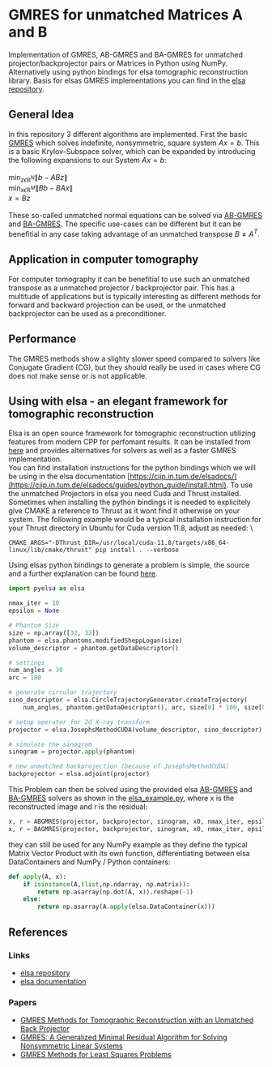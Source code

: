 # GMRES for unmatched Matrices A and B

Implementation of GMRES, AB-GMRES and BA-GMRES for unmatched projector/backprojector pairs or Matrices in Python using NumPy. Alternatively using python bindings for elsa tomographic reconstruction library. Basis for elsas GMRES implementations you can find in the [elsa repository](https://gitlab.lrz.de/IP/elsa).

## General Idea

In this repository 3 different algorithms are implemented. First the basic [GMRES](gmres_numpy/GMRES.py) which solves indefinite, nonsymmetric, square system $Ax = b$. This is a basic Krylov-Subspace solver, which can be expanded by introducing the following expansions to our System $Ax = b$:
\
\
$\min_{z \epsilon \mathbb{R}^{N}} \|b-ABz\|$\
$\min_{x \epsilon \mathbb{R}^{M}} \|Bb-BAx\|$\
$x = Bz$\
\
These so-called unmatched normal equations can be solved via [AB-GMRES](gmres_numpy/ABGMRES.py) and [BA-GMRES](gmres_numpy/BAGMRES.py). The specific use-cases can be different but it can be benefitial in any case taking advantage of an unmatched transpose $B \neq A^T$.

## Application in computer tomography

For computer tomography it can be benefitial to use such an unmatched transpose as a unmatched projector / backprojector pair. This has a multitude of applications but is typically interesting as different methods for forward and backward projection can be used, or the unmatched backprojector can be used as a preconditioner.

## Performance

The GMRES methods show a slighty slower speed compared to solvers like Conjugate Gradient (CG), but they should really be used in cases where CG does not make sense or is not applicable.

## Using with elsa - an elegant framework for tomographic reconstruction

Elsa is an open source framework for tomographic reconstruction utilizing features from modern CPP for perfomant results. It can be installed from [here](https://gitlab.lrz.de/IP/elsa) and provides alternatives for solvers as well as a faster GMRES implementation. \
You can find installation instructions for the python bindings which we will be using in the elsa documentation [https://ciip.in.tum.de/elsadocs/](https://ciip.in.tum.de/elsadocs/guides/python_guide/install.html). To use the unmatched Projectors in elsa you need Cuda and Thrust installed. Sometimes when installing the python bindings it is needed to explicitely give CMAKE a reference to Thrust as it wont find it otherwise on your system. The following example would be a typical installation instruction for your Thrust directory in Ubuntu for Cuda version 11.8, adjust as needed: \
```
CMAKE_ARGS="-DThrust_DIR=/usr/local/cuda-11.8/targets/x86_64-linux/lib/cmake/thrust" pip install . --verbose
```

Using elsas python bindings to generate a problem is simple, the source and a further explanation can be found [here](https://ciip.in.tum.de/elsadocs/guides/python_guide/forward_projection.html).

```python
import pyelsa as elsa

nmax_iter = 10
epsilon = None

# Phantom Size
size = np.array([32, 32])
phantom = elsa.phantoms.modifiedSheppLogan(size)
volume_descriptor = phantom.getDataDescriptor()

# settings
num_angles = 30
arc = 180

# generate circular trajectory
sino_descriptor = elsa.CircleTrajectoryGenerator.createTrajectory(
    num_angles, phantom.getDataDescriptor(), arc, size[0] * 100, size[0])

# setup operator for 2d X-ray transform
projector = elsa.JosephsMethodCUDA(volume_descriptor, sino_descriptor)

# simulate the sinogram
sinogram = projector.apply(phantom)

# new unmatched backprojection (because of JosephsMethodCUDA)
backprojector = elsa.adjoint(projector)
```

This Problem can then be solved using the provided elsa [AB-GMRES](gmres_elsa/ABGMRES_elsa.py) and [BA-GMRES](gmres_elsa/ABGMRES_elsa.py) solvers as shown in the [elsa_example.py](elsa_example.py), where x is the reconstructed image and r is the residual:

```python
x, r = ABGMRES(projector, backprojector, sinogram, x0, nmax_iter, epsilon=epsilon)
x, r = BAGMRES(projector, backprojector, sinogram, x0, nmax_iter, epsilon=epsilon)
```

they can still be used for any NumPy example as they define the typical Matrix Vector Product with its own function, differentiating between elsa DataContainers and NumPy / Python containers:

```python
def apply(A, x):
    if isinstance(A,(list,np.ndarray, np.matrix)):
        return np.asarray(np.dot(A, x)).reshape(-1)
    else:
        return np.asarray(A.apply(elsa.DataContainer(x)))
```


## References

### Links
- [elsa repository](https://gitlab.lrz.de/IP/elsa)
- [elsa documentation](https://ciip.in.tum.de/elsadocs/)

### Papers
- [GMRES Methods for Tomographic Reconstruction with an Unmatched Back Projector](http://arxiv.org/abs/2110.01481)
- [GMRES: A Generalized Minimal Residual Algorithm for Solving Nonsymmetric Linear Systems](http://epubs.siam.org/doi/10.1137/0907058)
- [GMRES Methods for Least Squares Problems](http://epubs.siam.org/doi/10.1137/070696313)
     
